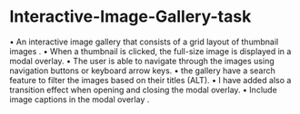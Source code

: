 # Interactive-Image-Gallery-task
• An interactive image gallery that consists of a grid layout of thumbnail images .
• When a thumbnail is clicked, the full-size image is displayed in a modal overlay.
• The user is able to navigate through the images using navigation buttons or keyboard arrow keys.
• the gallery have a search feature to filter the images based on their titles (ALT).
• I have added also a transition effect when opening and closing the modal overlay.
•	Include image captions in the modal overlay .

